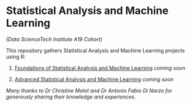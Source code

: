 # Statistical Analysis and Machine Learning
*(Data ScienceTech Institute A19 Cohort)*

This repository gathers Statistical Analysis and Machine Learning projects using R:

1. [Foundations of Statistical Analysis and Machine Learning](https://github.com/lisakoppe/) *coming soon*

2. [Advanced Statistical Analysis and Machine Learning](https://github.com/lisakoppe/) *coming soon*


*Many thanks to Dr Christine Malot and Dr Antonio Fabio Di Narzo for generously sharing their knowledge and experiences.*

